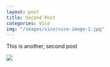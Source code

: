 ```yaml
---
layout: post
title: Second Post
categories: Vice
img: "/images/vice/vice-image-1.jpg"
---
```


This is another, second post

<img src="{{post.img}}">